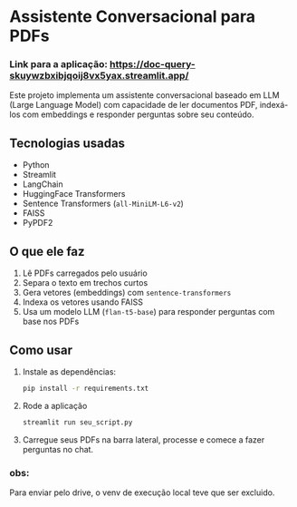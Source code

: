 # Assistente Conversacional para PDFs
### Link para a aplicação: https://doc-query-skuywzbxibjqoij8vx5yax.streamlit.app/
Este projeto implementa um assistente conversacional baseado em LLM (Large Language Model) com capacidade de ler documentos PDF, indexá-los com embeddings e responder perguntas sobre seu conteúdo.

## Tecnologias usadas

- Python
- Streamlit
- LangChain
- HuggingFace Transformers
- Sentence Transformers (`all-MiniLM-L6-v2`)
- FAISS
- PyPDF2

## O que ele faz

1. Lê PDFs carregados pelo usuário
2. Separa o texto em trechos curtos
3. Gera vetores (embeddings) com `sentence-transformers`
4. Indexa os vetores usando FAISS
5. Usa um modelo LLM (`flan-t5-base`) para responder perguntas com base nos PDFs

## Como usar

1. Instale as dependências:
   ```bash
   pip install -r requirements.txt
2. Rode a aplicação
    ```bash
    streamlit run seu_script.py
3. Carregue seus PDFs na barra lateral, processe e comece a fazer perguntas no chat.


### obs: 
Para enviar pelo drive, o venv de execução local teve que ser excluido.